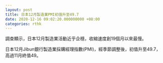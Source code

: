 ```yaml
---
layout: post
title: 日本12月製造業PMI初值升至49.7
date: 2020-12-16 09:02:20.000000000 +08:00
categories: rthk
---
```


調查顯示，日本12月製造業活動近乎企穩，收縮速度創19個月以來最慢。

日本12月Jibun銀行製造業採購經理指數(PMI)，經季節調整後，初值升至49.7，高過11月終值49。
